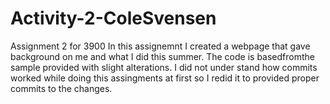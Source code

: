 # Activity-2-ColeSvensen
Assignment 2 for 3900
In this assignemnt I created a webpage that gave background on me and what I did this summer.
The code is basedfromthe sample provided with slight alterations. I did not under stand how commits worked
while doing this assingments at first so I redid it to provided proper commits to the changes.

